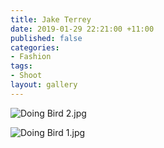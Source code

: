 ```yaml
---
title: Jake Terrey
date: 2019-01-29 22:21:00 +11:00
published: false
categories:
- Fashion
tags:
- Shoot
layout: gallery
---
```


![Doing Bird 2.jpg](/uploads/Doing%20Bird%202.jpg)

![Doing Bird 1.jpg](/uploads/Doing%20Bird%201.jpg)